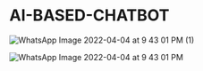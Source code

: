 # AI-BASED-CHATBOT

![WhatsApp Image 2022-04-04 at 9 43 01 PM (1)](https://user-images.githubusercontent.com/89459208/161599222-1ec25af9-1dc0-42b3-9f0d-5b9487aa43a2.jpeg)

![WhatsApp Image 2022-04-04 at 9 43 01 PM](https://user-images.githubusercontent.com/89459208/161599268-79aea031-c3de-462d-9f73-21104ce83564.jpeg)
